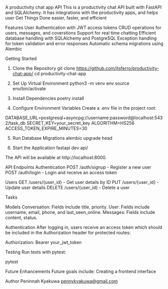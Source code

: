 A productivity chat app API
This is a productivity chat API built with FastAPI and SQLAlchemy. It has integrations with the productivity apps, and helps user Get Things Done easier, faster, and efficient

Features
User Authentication with JWT access tokens
CRUD operations for users, messages, and coverstions
Support for real time chatting
Efficient database handling with SQLAlchemy and PostgreSQL
Exception handling for token validation and error responses
Automatic schema migrations using Alembic


Getting Started
1. Clone the Repository
git clone https://github.com/itsferro/productivity-chat-app/
cd productivity-chat-app

2. Set Up Virtual Environment
python3 -m venv env source env/bin/activate

3. Install Dependencies
poetry install

4. Configure Environment Variables
Create a .env file in the project root:

DATABASE_URL=postgresql+asyncpg://username:password@localhost:5432/task_db
SECRET_KEY=your_secret_key
ALGORITHM=HS256
ACCESS_TOKEN_EXPIRE_MINUTES=30

5. Run Database Migrations
alembic upgrade head

6. Start the Application
fastapi dev api/

The API will be available at http://localhost:8000.

API Endpoints
Authentication
POST /auth/signup - Register a new user
POST /auth/login - Login and receive an access token

Users
GET /users/{user_id} - Get user details by ID
PUT /users/{user_id} - Update user details
DELETE /users/{user_id} - Delete a user

Tasks


Models
Conversation: Fields include title, priority.
User: Fields include username, email, phone, and last_seen_online.
Messages: Fields include content, status.

Authentication
After logging in, users receive an access token which should be included in the Authorization header for protected routes:

Authorization: Bearer your_jwt_token

Testing
Run tests with pytest:

pytest

Future Enhancements
Future goals include:
Creating a frontend interface

Author
Peninnah Kyakuwa pennykyakuwa@gmail.com